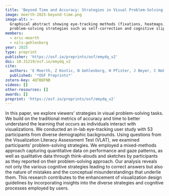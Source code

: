 ```yaml
---
title: 'Beyond Time and Accuracy: Strategies in Visual Problem-Solving'
image: moerth-2025-beyond-time.png
image-alt: >-
  Graphical abstract showing eye-tracking methods (fixations, heatmaps, scarf plots) used to identify visual
  problem-solving strategies such as self-correction and cognitive slips
members:
  - eric-moerth
  - nils-gehlenborg
year: 2025
type: preprint
publisher: 'https://osf.io/preprints/osf/emydq_v2'
doi: 10.31219/osf.io/emydq_v2
cite:
  authors: 'E Moerth, Z Kostic, N Gehlenborg, H Pfister, J Beyer, C Nobre'
  published: '*OSF Preprints*'
zotero-key: 4QTBQFNB
videos: []
other-resources: []
awards: []
preprint: 'https://osf.io/preprints/osf/emydq_v2'
---
```

In this paper, we explore viewers’ strategies in visual problem-solving tasks. We build on the traditional metrics of accuracy and time to better understand the learning that occurs as individuals interact with visualizations. We conducted an in-lab eye-tracking user study with 53 participants from diverse demographic backgrounds. Using questions from the Visualization Literacy Assessment Test (VLAT), we examined participants’ problem-solving strategies. We employed a mixed-methods approach capturing quantitative data on performance and gaze patterns, as well as qualitative data through think-alouds and sketches by participants as they reported on their problem-solving approach. Our analysis reveals not only the various cognitive strategies leading to correct answers but also the nature of mistakes and the conceptual misunderstandings that underlie them. This research contributes to the enhancement of visualization design guidelines by incorporating insights into the diverse strategies and cognitive processes employed by users.
